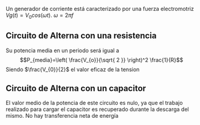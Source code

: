 Un generador de corriente está caracterizado por una fuerza electromotriz $Vg(t)=V_0 cos(\omega t)$. $\omega =2 \pi f$
## Circuito de Alterna con una resistencia
Su potencia media en un periodo será igual a 
$$P_{media}=\left( \frac{V_{o}}{\sqrt{ 2 }} \right)^2 \frac{1}{R}$$
Siendo $\frac{V_{0}}{2}$ el valor eficaz de la tension
## Circuito de Alterna con un capacitor
El valor medio de la potencia de este circuito es nulo, ya que el trabajo realizado para cargar el capacitor es recuperado durante la descarga del mismo. No hay transferencia neta de energía

